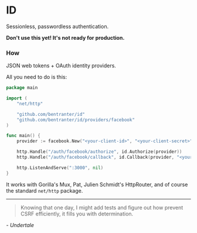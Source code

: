 # ID

Sessionless, passwordless authentication.

**Don't use this yet! It's not ready for production.**

### How

JSON web tokens + OAuth identity providers.

All you need to do is this:

```go
package main

import (
    "net/http"

    "github.com/bentranter/id"
    "github.com/bentranter/id/providers/facebook"
)

func main() {
    provider := facebook.New("<your-client-id>", "<your-client-secret>", "<your-client-callback-url>")

    http.Handle("/auth/facebook/authorize", id.Authorize(provider))
    http.Handle("/auth/facebook/callback", id.Callback(provider, "<your-redirect-url>"))

    http.ListenAndServe(":3000", nil)
}
```

It works with Gorilla's Mux, Pat, Julien Schmidt's HttpRouter, and of course the standard `net/http` package.

---

> Knowing that one day, I might add tests and figure out how prevent CSRF efficiently, it fills you with determination.

*- Undertale*
